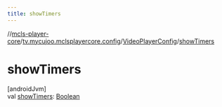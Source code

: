 ```yaml
---
title: showTimers
---
```

//[mcls-player-core](../../../index.html)/[tv.mycujoo.mclsplayercore.config](../index.html)/[VideoPlayerConfig](index.html)/[showTimers](show-timers.html)



# showTimers



[androidJvm]\
val [showTimers](show-timers.html): [Boolean](https://kotlinlang.org/api/latest/jvm/stdlib/kotlin/-boolean/index.html)




